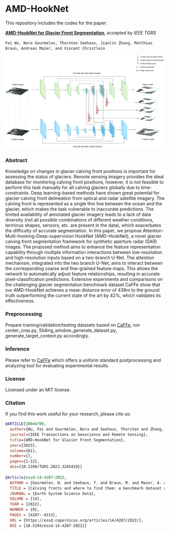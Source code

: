 # AMD-HookNet
This repository includes the codes for the paper:

[**AMD-HookNet for Glacier Front Segmentation**](https://ieeexplore.ieee.org/abstract/document/10044700?casa_token=3IBssDCNHvUAAAAA:I09Eu8V-jG-rEXCTf-LQ73Ay3CJcqilJ1na-SKr7FiptD8dGb2R0Inkm9K4UN22ZjucnwvVwiw),  accepted by *IEEE TGRS*

$\texttt{Fei Wu, Nora Gourmelon, Thorsten Seehaus, Jianlin Zhang, Matthias Braun, Andreas Maier, and Vincent Christlein}$

![](fig.png)

### Abstract
Knowledge on changes in glacier calving front positions is important for assessing the status of glaciers. Remote sensing imagery provides the ideal database for monitoring calving front positions, however, it is not feasible to perform this task manually for all calving glaciers globally due to time-constraints. Deep learning-based methods have shown great potential for glacier calving front delineation from optical and radar satellite imagery. The calving front is represented as a single thin line between the ocean and the glacier, which makes the task vulnerable to inaccurate predictions. The limited availability of annotated glacier imagery leads to a lack of data diversity (not all possible combinations of different weather conditions, terminus shapes, sensors, etc. are present in the data), which exacerbates the difficulty of accurate segmentation. In this paper, we propose Attention-Multi-hooking-Deep-supervision HookNet (AMD-HookNet), a novel glacier calving front segmentation framework for synthetic aperture radar (SAR) images. The proposed method aims to enhance the feature representation capability through multiple information interactions between low-resolution and high-resolution inputs based on a two-branch U-Net. The attention mechanism, integrated into the two branch U-Net, aims to interact between the corresponding coarse and fine-grained feature maps. This allows the network to automatically adjust feature relationships, resulting in accurate pixel-classification predictions. Extensive experiments and comparisons on the challenging glacier segmentation benchmark dataset CaFFe show that our AMD-HookNet achieves a mean distance error of 438m to the ground truth outperforming the current state of the art by 42%, which validates its effectiveness.

### Preprocessing
Prepare training/validation/testing datasets based on [CaFFe](https://github.com/Nora-Go/Calving_Fronts_and_Where_to_Find_Them), run center_crop.py, Sliding_window_generate_dataset.py, generate_target_context.py accordingly.

### Inference
Please refer to [CaFFe](https://github.com/Nora-Go/Calving_Fronts_and_Where_to_Find_Them) which offers a uniform standard postprocessing and analyzing tool for evaluating experimental results.
### License
Licensed under an MIT license.

### Citation
If you find this work useful for your research, please cite us:
```bibtex
@ARTICLE{10044700,
  author={Wu, Fei and Gourmelon, Nora and Seehaus, Thorsten and Zhang, Jianlin and Braun, Matthias and Maier, Andreas and Christlein, Vincent},
  journal={IEEE Transactions on Geoscience and Remote Sensing}, 
  title={AMD-HookNet for Glacier Front Segmentation}, 
  year={2023},
  volume={61},
  number={},
  pages={1-12},
  doi={10.1109/TGRS.2023.3245419}}

@Article{essd-14-4287-2022,
  AUTHOR = {Gourmelon, N. and Seehaus, T. and Braun, M. and Maier, A. and Christlein, V.},
  TITLE = {Calving fronts and where to find them: a benchmark dataset and methodology for automatic glacier calving front extraction from synthetic aperture radar imagery},
  JOURNAL = {Earth System Science Data},
  VOLUME = {14},
  YEAR = {2022},
  NUMBER = {9},
  PAGES = {4287--4313},
  URL = {https://essd.copernicus.org/articles/14/4287/2022/},
  DOI = {10.5194/essd-14-4287-2022}}
```
